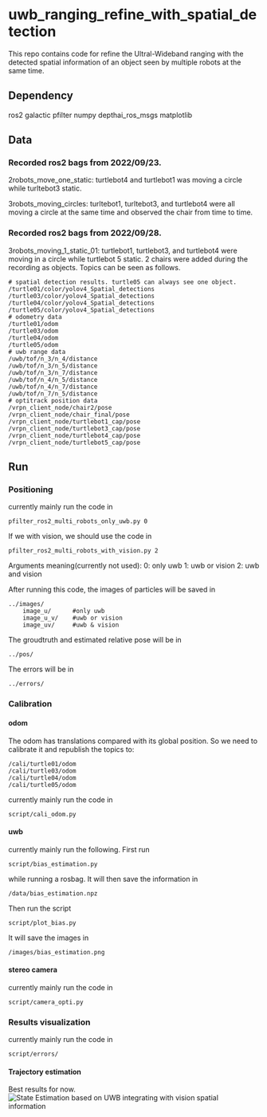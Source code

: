 # uwb_ranging_refine_with_spatial_detection
This repo contains code for refine the Ultral-Wideband ranging with the detected spatial information of an object seen by multiple robots at the same time.

## Dependency
<!-- TODO: add installation approaches -->
ros2 galactic
pfilter
numpy
depthai_ros_msgs
matplotlib

## Data
### Recorded ros2 bags from 2022/09/23. 

2robots_move_one_static: turtlebot4 and turtlebot1 was moving a circle while turltebot3 static. 

3robots_moving_circles: turltebot1, turltebot3, and turtlebot4 were all moving a circle at the same time and observed the chair from time to time.

### Recorded ros2 bags from 2022/09/28.
3robots_moving_1_static_01: turtlebot1, turtlebot3, and turtlebot4 were moving in a circle while turtlebot 5 static. 2 chairs were added during the recording as objects. Topics can be seen as follows.
```
# spatial detection results. turtle05 can always see one object.
/turtle01/color/yolov4_Spatial_detections
/turtle03/color/yolov4_Spatial_detections
/turtle04/color/yolov4_Spatial_detections
/turtle05/color/yolov4_Spatial_detections
# odometry data
/turtle01/odom
/turtle03/odom
/turtle04/odom
/turtle05/odom
# uwb range data
/uwb/tof/n_3/n_4/distance
/uwb/tof/n_3/n_5/distance
/uwb/tof/n_3/n_7/distance
/uwb/tof/n_4/n_5/distance
/uwb/tof/n_4/n_7/distance
/uwb/tof/n_7/n_5/distance
# optitrack position data
/vrpn_client_node/chair2/pose
/vrpn_client_node/chair_final/pose
/vrpn_client_node/turtlebot1_cap/pose
/vrpn_client_node/turtlebot3_cap/pose
/vrpn_client_node/turtlebot4_cap/pose
/vrpn_client_node/turtlebot5_cap/pose
```

## Run
### Positioning
<!-- TODO: update pf method for multi-robots -->
<!-- TODO: verify fusion pattern, for example, how many uwb ranges and spatial detections needed -->
currently mainly run the code in 
```
pfilter_ros2_multi_robots_only_uwb.py 0
```
If we with vision, we should use the code in 
```
pfilter_ros2_multi_robots_with_vision.py 2
```
Arguments meaning(currently not used):
0: only uwb
1: uwb or vision
2: uwb and vision

After running this code, the images of particles will be saved in 
```
../images/
    image_u/      #only uwb
    image_u_v/    #uwb or vision
    image_uv/     #uwb & vision
```
The groudtruth and estimated relative pose will be in 
```
../pos/
```
The errors will be in 
```
../errors/
```

### Calibration
#### odom 
The odom has translations compared with its global position. So we need to calibrate it and republish the topics to:
```
/cali/turtle01/odom
/cali/turtle03/odom
/cali/turtle04/odom
/cali/turtle05/odom
```
currently mainly run the code in 
```
script/cali_odom.py
```
#### uwb

currently mainly run the following. First run 
```
script/bias_estimation.py
```
while running a rosbag. It will then save the information in

```
/data/bias_estimation.npz
```
Then run the script

```
script/plot_bias.py
```
It will save the images in

```
/images/bias_estimation.png
```



#### stereo camera
<!-- FIXME: bias are big, needs to check the code -->
currently mainly run the code in 
```
script/camera_opti.py
```

### Results visualization
<!-- TODO: violin plot or rainbow plot -->
currently mainly run the code in 
```
script/errors/
```

#### Trajectory estimation
Best results for now.
<img src="./resuls/uwb_with_vision_01.png"
     alt="State Estimation based on UWB integrating with vision spatial information"
     style="float: left; margin-right: 10px;" />